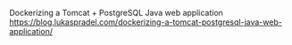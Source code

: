 

Dockerizing a Tomcat + PostgreSQL Java web application
https://blog.lukaspradel.com/dockerizing-a-tomcat-postgresql-java-web-application/
